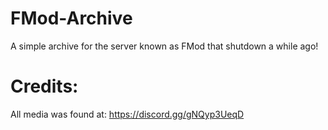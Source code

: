 # FMod-Archive
A simple archive for the server known as FMod that shutdown a while ago!
# Credits:
All media was found at: https://discord.gg/gNQyp3UeqD
